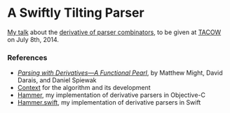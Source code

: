 # A Swiftly Tilting Parser

[My talk](https://github.com/robrix/A-Swiftly-Tilting-Parser/blob/master/Parsing%20with%20Derivatives%20in%20ObjC%20vs.%20Swift.md) about the [derivative of parser combinators](http://matt.might.net/articles/parsing-with-derivatives/), to be given at [TACOW](https://tacow.org/) on July 8th, 2014.

### References

- *[Parsing with Derivatives—A Functional Pearl][PwD]*, by Matthew Might, David Darais, and Daniel Spiewak
- [Context][] for the algorithm and its development
- [Hammer][Hammer.objc], my implementation of derivative parsers in Objective-C
- [Hammer.swift][Hammer.swift], my implementation of derivative parsers in Swift

[PwD]: http://matt.might.net/papers/might2011derivatives.pdf
[Context]: http://matt.might.net/articles/parsing-with-derivatives/
[Hammer.objc]: https://github.com/robrix/Hammer
[Hammer.swift]: https://github.com/robrix/Hammer.swift
